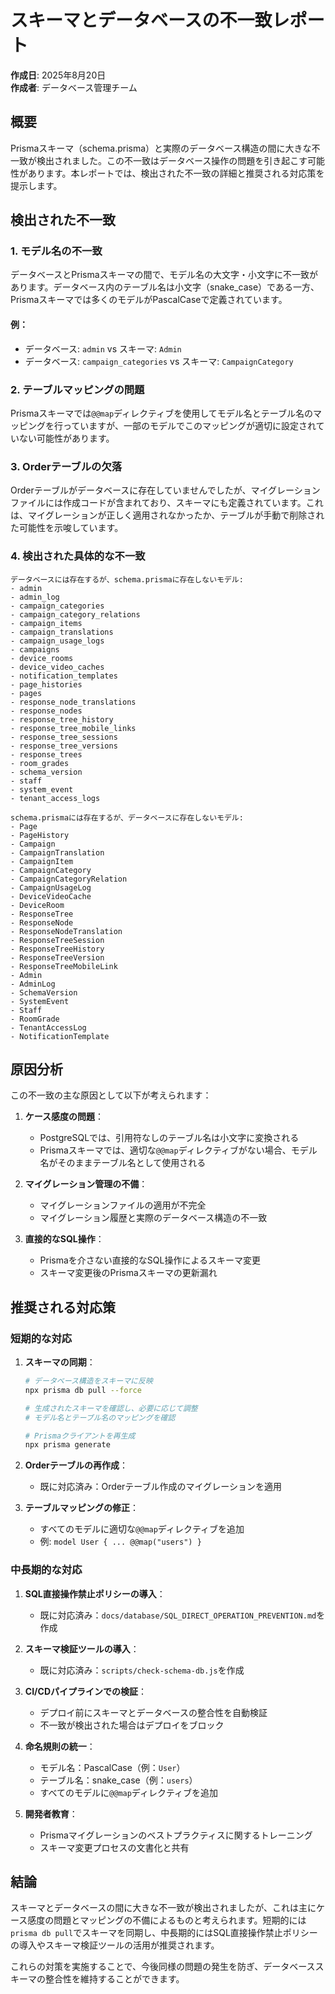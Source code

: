 # スキーマとデータベースの不一致レポート

**作成日**: 2025年8月20日  
**作成者**: データベース管理チーム

## 概要

Prismaスキーマ（schema.prisma）と実際のデータベース構造の間に大きな不一致が検出されました。この不一致はデータベース操作の問題を引き起こす可能性があります。本レポートでは、検出された不一致の詳細と推奨される対応策を提示します。

## 検出された不一致

### 1. モデル名の不一致

データベースとPrismaスキーマの間で、モデル名の大文字・小文字に不一致があります。データベース内のテーブル名は小文字（snake_case）である一方、Prismaスキーマでは多くのモデルがPascalCaseで定義されています。

#### 例：
- データベース: `admin` vs スキーマ: `Admin`
- データベース: `campaign_categories` vs スキーマ: `CampaignCategory`

### 2. テーブルマッピングの問題

Prismaスキーマでは`@@map`ディレクティブを使用してモデル名とテーブル名のマッピングを行っていますが、一部のモデルでこのマッピングが適切に設定されていない可能性があります。

### 3. Orderテーブルの欠落

Orderテーブルがデータベースに存在していませんでしたが、マイグレーションファイルには作成コードが含まれており、スキーマにも定義されています。これは、マイグレーションが正しく適用されなかったか、テーブルが手動で削除された可能性を示唆しています。

### 4. 検出された具体的な不一致

```
データベースには存在するが、schema.prismaに存在しないモデル:
- admin
- admin_log
- campaign_categories
- campaign_category_relations
- campaign_items
- campaign_translations
- campaign_usage_logs
- campaigns
- device_rooms
- device_video_caches
- notification_templates
- page_histories
- pages
- response_node_translations
- response_nodes
- response_tree_history
- response_tree_mobile_links
- response_tree_sessions
- response_tree_versions
- response_trees
- room_grades
- schema_version
- staff
- system_event
- tenant_access_logs

schema.prismaには存在するが、データベースに存在しないモデル:
- Page
- PageHistory
- Campaign
- CampaignTranslation
- CampaignItem
- CampaignCategory
- CampaignCategoryRelation
- CampaignUsageLog
- DeviceVideoCache
- DeviceRoom
- ResponseTree
- ResponseNode
- ResponseNodeTranslation
- ResponseTreeSession
- ResponseTreeHistory
- ResponseTreeVersion
- ResponseTreeMobileLink
- Admin
- AdminLog
- SchemaVersion
- SystemEvent
- Staff
- RoomGrade
- TenantAccessLog
- NotificationTemplate
```

## 原因分析

この不一致の主な原因として以下が考えられます：

1. **ケース感度の問題**：
   - PostgreSQLでは、引用符なしのテーブル名は小文字に変換される
   - Prismaスキーマでは、適切な`@@map`ディレクティブがない場合、モデル名がそのままテーブル名として使用される

2. **マイグレーション管理の不備**：
   - マイグレーションファイルの適用が不完全
   - マイグレーション履歴と実際のデータベース構造の不一致

3. **直接的なSQL操作**：
   - Prismaを介さない直接的なSQL操作によるスキーマ変更
   - スキーマ変更後のPrismaスキーマの更新漏れ

## 推奨される対応策

### 短期的な対応

1. **スキーマの同期**：
   ```bash
   # データベース構造をスキーマに反映
   npx prisma db pull --force
   
   # 生成されたスキーマを確認し、必要に応じて調整
   # モデル名とテーブル名のマッピングを確認
   
   # Prismaクライアントを再生成
   npx prisma generate
   ```

2. **Orderテーブルの再作成**：
   - 既に対応済み：Orderテーブル作成のマイグレーションを適用

3. **テーブルマッピングの修正**：
   - すべてのモデルに適切な`@@map`ディレクティブを追加
   - 例: `model User { ... @@map("users") }`

### 中長期的な対応

1. **SQL直接操作禁止ポリシーの導入**：
   - 既に対応済み：`docs/database/SQL_DIRECT_OPERATION_PREVENTION.md`を作成

2. **スキーマ検証ツールの導入**：
   - 既に対応済み：`scripts/check-schema-db.js`を作成

3. **CI/CDパイプラインでの検証**：
   - デプロイ前にスキーマとデータベースの整合性を自動検証
   - 不一致が検出された場合はデプロイをブロック

4. **命名規則の統一**：
   - モデル名：PascalCase（例：`User`）
   - テーブル名：snake_case（例：`users`）
   - すべてのモデルに`@@map`ディレクティブを追加

5. **開発者教育**：
   - Prismaマイグレーションのベストプラクティスに関するトレーニング
   - スキーマ変更プロセスの文書化と共有

## 結論

スキーマとデータベースの間に大きな不一致が検出されましたが、これは主にケース感度の問題とマッピングの不備によるものと考えられます。短期的には`prisma db pull`でスキーマを同期し、中長期的にはSQL直接操作禁止ポリシーの導入やスキーマ検証ツールの活用が推奨されます。

これらの対策を実施することで、今後同様の問題の発生を防ぎ、データベーススキーマの整合性を維持することができます。
